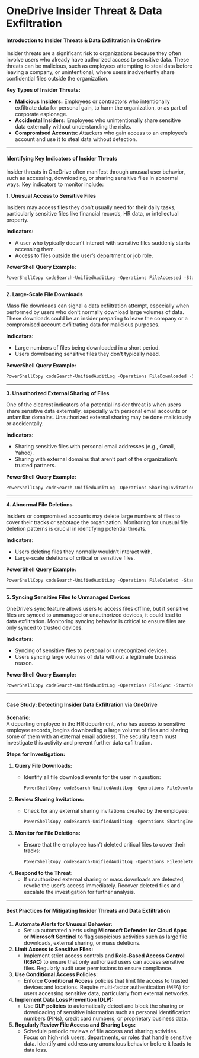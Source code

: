 # OneDrive Insider Threat & Data Exfiltration

#### **Introduction to Insider Threats & Data Exfiltration in OneDrive**

Insider threats are a significant risk to organizations because they often involve users who already have authorized access to sensitive data. These threats can be malicious, such as employees attempting to steal data before leaving a company, or unintentional, where users inadvertently share confidential files outside the organization.

**Key Types of Insider Threats:**

* **Malicious Insiders:** Employees or contractors who intentionally exfiltrate data for personal gain, to harm the organization, or as part of corporate espionage.
* **Accidental Insiders:** Employees who unintentionally share sensitive data externally without understanding the risks.
* **Compromised Accounts:** Attackers who gain access to an employee’s account and use it to steal data without detection.

***

#### **Identifying Key Indicators of Insider Threats**

Insider threats in OneDrive often manifest through unusual user behavior, such as accessing, downloading, or sharing sensitive files in abnormal ways. Key indicators to monitor include:

**1. Unusual Access to Sensitive Files**

Insiders may access files they don’t usually need for their daily tasks, particularly sensitive files like financial records, HR data, or intellectual property.

**Indicators:**

* A user who typically doesn’t interact with sensitive files suddenly starts accessing them.
* Access to files outside the user’s department or job role.

**PowerShell Query Example:**

```PowerShell
PowerShellCopy codeSearch-UnifiedAuditLog -Operations FileAccessed -StartDate "MM/DD/YYYY" -EndDate "MM/DD/YYYY" -UserIds user@example.com | Where-Object {$_.FileName -match "sensitive_filename"}
```

***

**2. Large-Scale File Downloads**

Mass file downloads can signal a data exfiltration attempt, especially when performed by users who don’t normally download large volumes of data. These downloads could be an insider preparing to leave the company or a compromised account exfiltrating data for malicious purposes.

**Indicators:**

* Large numbers of files being downloaded in a short period.
* Users downloading sensitive files they don’t typically need.

**PowerShell Query Example:**

```PowerShell
PowerShellCopy codeSearch-UnifiedAuditLog -Operations FileDownloaded -StartDate "MM/DD/YYYY" -EndDate "MM/DD/YYYY" -UserIds user@example.com | Where-Object {$_.ResultSize -gt 100}
```

***

**3. Unauthorized External Sharing of Files**

One of the clearest indicators of a potential insider threat is when users share sensitive data externally, especially with personal email accounts or unfamiliar domains. Unauthorized external sharing may be done maliciously or accidentally.

**Indicators:**

* Sharing sensitive files with personal email addresses (e.g., Gmail, Yahoo).
* Sharing with external domains that aren’t part of the organization’s trusted partners.

**PowerShell Query Example:**

```PowerShell
PowerShellCopy codeSearch-UnifiedAuditLog -Operations SharingInvitationCreated -StartDate "MM/DD/YYYY" -EndDate "MM/DD/YYYY" | Where-Object {$_.ExternalAccess -eq $true}
```

***

**4. Abnormal File Deletions**

Insiders or compromised accounts may delete large numbers of files to cover their tracks or sabotage the organization. Monitoring for unusual file deletion patterns is crucial in identifying potential threats.

**Indicators:**

* Users deleting files they normally wouldn’t interact with.
* Large-scale deletions of critical or sensitive files.

**PowerShell Query Example:**

```PowerShell
PowerShellCopy codeSearch-UnifiedAuditLog -Operations FileDeleted -StartDate "MM/DD/YYYY" -EndDate "MM/DD/YYYY" | Where-Object {$_.ResultSize -gt 50}
```

***

**5. Syncing Sensitive Files to Unmanaged Devices**

OneDrive’s sync feature allows users to access files offline, but if sensitive files are synced to unmanaged or unauthorized devices, it could lead to data exfiltration. Monitoring syncing behavior is critical to ensure files are only synced to trusted devices.

**Indicators:**

* Syncing of sensitive files to personal or unrecognized devices.
* Users syncing large volumes of data without a legitimate business reason.

**PowerShell Query Example:**

```PowerShell
PowerShellCopy codeSearch-UnifiedAuditLog -Operations FileSync -StartDate "MM/DD/YYYY" -EndDate "MM/DD/YYYY" | Where-Object {$_.ClientApp -notlike "ManagedDevices"}
```

***

#### **Case Study: Detecting Insider Data Exfiltration via OneDrive**

**Scenario:**\
A departing employee in the HR department, who has access to sensitive employee records, begins downloading a large volume of files and sharing some of them with an external email address. The security team must investigate this activity and prevent further data exfiltration.

**Steps for Investigation:**

1. **Query File Downloads:**
   *   Identify all file download events for the user in question:

       ```PowerShell
       PowerShellCopy codeSearch-UnifiedAuditLog -Operations FileDownloaded -UserIds hr_employee@example.com -StartDate "MM/DD/YYYY" -EndDate "MM/DD/YYYY"
       ```
2. **Review Sharing Invitations:**
   *   Check for any external sharing invitations created by the employee:

       ```PowerShell
       PowerShellCopy codeSearch-UnifiedAuditLog -Operations SharingInvitationCreated -UserIds hr_employee@example.com -StartDate "MM/DD/YYYY" -EndDate "MM/DD/YYYY" | Where-Object {$_.ExternalAccess -eq $true}
       ```
3. **Monitor for File Deletions:**
   *   Ensure that the employee hasn’t deleted critical files to cover their tracks:

       ```PowerShell
       PowerShellCopy codeSearch-UnifiedAuditLog -Operations FileDeleted -UserIds hr_employee@example.com -StartDate "MM/DD/YYYY" -EndDate "MM/DD/YYYY"
       ```
4. **Respond to the Threat:**
   * If unauthorized external sharing or mass downloads are detected, revoke the user’s access immediately. Recover deleted files and escalate the investigation for further analysis.

***

#### **Best Practices for Mitigating Insider Threats and Data Exfiltration**

1. **Automate Alerts for Unusual Behavior:**
   * Set up automated alerts using **Microsoft Defender for Cloud Apps** or **Microsoft Sentinel** to flag suspicious activities such as large file downloads, external sharing, or mass deletions.
2. **Limit Access to Sensitive Files:**
   * Implement strict access controls and **Role-Based Access Control (RBAC)** to ensure that only authorized users can access sensitive files. Regularly audit user permissions to ensure compliance.
3. **Use Conditional Access Policies:**
   * Enforce **Conditional Access** policies that limit file access to trusted devices and locations. Require multi-factor authentication (MFA) for users accessing sensitive data, particularly from external networks.
4. **Implement Data Loss Prevention (DLP):**
   * Use **DLP policies** to automatically detect and block the sharing or downloading of sensitive information such as personal identification numbers (PINs), credit card numbers, or proprietary business data.
5. **Regularly Review File Access and Sharing Logs:**
   * Schedule periodic reviews of file access and sharing activities. Focus on high-risk users, departments, or roles that handle sensitive data. Identify and address any anomalous behavior before it leads to data loss.
